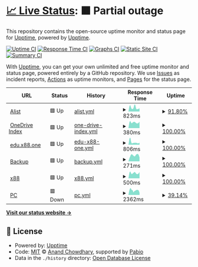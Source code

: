 # [📈 Live Status](https://demo): <!--live status--> **🟧 Partial outage**

This repository contains the open-source uptime monitor and status page for [Upptime](https://upptime.js.org), powered by [Upptime](https://github.com/upptime/upptime).

[![Uptime CI](https://github.com/lequan2909/uptime/workflows/Uptime%20CI/badge.svg)](https://github.com/lequan2909/uptime/actions?query=workflow%3A%22Uptime+CI%22)
[![Response Time CI](https://github.com/lequan2909/uptime/workflows/Response%20Time%20CI/badge.svg)](https://github.com/lequan2909/uptime/actions?query=workflow%3A%22Response+Time+CI%22)
[![Graphs CI](https://github.com/lequan2909/uptime/workflows/Graphs%20CI/badge.svg)](https://github.com/lequan2909/uptime/actions?query=workflow%3A%22Graphs+CI%22)
[![Static Site CI](https://github.com/lequan2909/uptime/workflows/Static%20Site%20CI/badge.svg)](https://github.com/lequan2909/uptime/actions?query=workflow%3A%22Static+Site+CI%22)
[![Summary CI](https://github.com/lequan2909/uptime/workflows/Summary%20CI/badge.svg)](https://github.com/lequan2909/uptime/actions?query=workflow%3A%22Summary+CI%22)

With [Upptime](https://upptime.js.org), you can get your own unlimited and free uptime monitor and status page, powered entirely by a GitHub repository. We use [Issues](https://github.com/upptime/upptime/issues) as incident reports, [Actions](https://github.com/lequan2909/uptime/actions) as uptime monitors, and [Pages](https://demo) for the status page.

<!--start: status pages-->
<!-- This summary is generated by Upptime (https://github.com/upptime/upptime) -->
<!-- Do not edit this manually, your changes will be overwritten -->
<!-- prettier-ignore -->
| URL | Status | History | Response Time | Uptime |
| --- | ------ | ------- | ------------- | ------ |
| <img alt="" src="https://icons.duckduckgo.com/ip3/dl.alisttr.top.ico" height="13"> [Alist](https://dl.alisttr.top) | 🟩 Up | [alist.yml](https://github.com/lequan2909/uptime/commits/HEAD/history/alist.yml) | <details><summary><img alt="Response time graph" src="./graphs/alist/response-time-week.png" height="20"> 823ms</summary><br><a href="https://lequan2909.github.io/uptime/history/alist"><img alt="Response time 796" src="https://img.shields.io/endpoint?url=https%3A%2F%2Fraw.githubusercontent.com%2Flequan2909%2Fuptime%2FHEAD%2Fapi%2Falist%2Fresponse-time.json"></a><br><a href="https://lequan2909.github.io/uptime/history/alist"><img alt="24-hour response time 677" src="https://img.shields.io/endpoint?url=https%3A%2F%2Fraw.githubusercontent.com%2Flequan2909%2Fuptime%2FHEAD%2Fapi%2Falist%2Fresponse-time-day.json"></a><br><a href="https://lequan2909.github.io/uptime/history/alist"><img alt="7-day response time 823" src="https://img.shields.io/endpoint?url=https%3A%2F%2Fraw.githubusercontent.com%2Flequan2909%2Fuptime%2FHEAD%2Fapi%2Falist%2Fresponse-time-week.json"></a><br><a href="https://lequan2909.github.io/uptime/history/alist"><img alt="30-day response time 796" src="https://img.shields.io/endpoint?url=https%3A%2F%2Fraw.githubusercontent.com%2Flequan2909%2Fuptime%2FHEAD%2Fapi%2Falist%2Fresponse-time-month.json"></a><br><a href="https://lequan2909.github.io/uptime/history/alist"><img alt="1-year response time 796" src="https://img.shields.io/endpoint?url=https%3A%2F%2Fraw.githubusercontent.com%2Flequan2909%2Fuptime%2FHEAD%2Fapi%2Falist%2Fresponse-time-year.json"></a></details> | <details><summary><a href="https://lequan2909.github.io/uptime/history/alist">91.80%</a></summary><a href="https://lequan2909.github.io/uptime/history/alist"><img alt="All-time uptime 95.81%" src="https://img.shields.io/endpoint?url=https%3A%2F%2Fraw.githubusercontent.com%2Flequan2909%2Fuptime%2FHEAD%2Fapi%2Falist%2Fuptime.json"></a><br><a href="https://lequan2909.github.io/uptime/history/alist"><img alt="24-hour uptime 100.00%" src="https://img.shields.io/endpoint?url=https%3A%2F%2Fraw.githubusercontent.com%2Flequan2909%2Fuptime%2FHEAD%2Fapi%2Falist%2Fuptime-day.json"></a><br><a href="https://lequan2909.github.io/uptime/history/alist"><img alt="7-day uptime 91.80%" src="https://img.shields.io/endpoint?url=https%3A%2F%2Fraw.githubusercontent.com%2Flequan2909%2Fuptime%2FHEAD%2Fapi%2Falist%2Fuptime-week.json"></a><br><a href="https://lequan2909.github.io/uptime/history/alist"><img alt="30-day uptime 95.81%" src="https://img.shields.io/endpoint?url=https%3A%2F%2Fraw.githubusercontent.com%2Flequan2909%2Fuptime%2FHEAD%2Fapi%2Falist%2Fuptime-month.json"></a><br><a href="https://lequan2909.github.io/uptime/history/alist"><img alt="1-year uptime 95.81%" src="https://img.shields.io/endpoint?url=https%3A%2F%2Fraw.githubusercontent.com%2Flequan2909%2Fuptime%2FHEAD%2Fapi%2Falist%2Fuptime-year.json"></a></details>
| <img alt="" src="https://icons.duckduckgo.com/ip3/onedrive.alisttr.top.ico" height="13"> [OneDrive Index](https://onedrive.alisttr.top) | 🟩 Up | [one-drive-index.yml](https://github.com/lequan2909/uptime/commits/HEAD/history/one-drive-index.yml) | <details><summary><img alt="Response time graph" src="./graphs/one-drive-index/response-time-week.png" height="20"> 380ms</summary><br><a href="https://lequan2909.github.io/uptime/history/one-drive-index"><img alt="Response time 408" src="https://img.shields.io/endpoint?url=https%3A%2F%2Fraw.githubusercontent.com%2Flequan2909%2Fuptime%2FHEAD%2Fapi%2Fone-drive-index%2Fresponse-time.json"></a><br><a href="https://lequan2909.github.io/uptime/history/one-drive-index"><img alt="24-hour response time 420" src="https://img.shields.io/endpoint?url=https%3A%2F%2Fraw.githubusercontent.com%2Flequan2909%2Fuptime%2FHEAD%2Fapi%2Fone-drive-index%2Fresponse-time-day.json"></a><br><a href="https://lequan2909.github.io/uptime/history/one-drive-index"><img alt="7-day response time 380" src="https://img.shields.io/endpoint?url=https%3A%2F%2Fraw.githubusercontent.com%2Flequan2909%2Fuptime%2FHEAD%2Fapi%2Fone-drive-index%2Fresponse-time-week.json"></a><br><a href="https://lequan2909.github.io/uptime/history/one-drive-index"><img alt="30-day response time 408" src="https://img.shields.io/endpoint?url=https%3A%2F%2Fraw.githubusercontent.com%2Flequan2909%2Fuptime%2FHEAD%2Fapi%2Fone-drive-index%2Fresponse-time-month.json"></a><br><a href="https://lequan2909.github.io/uptime/history/one-drive-index"><img alt="1-year response time 408" src="https://img.shields.io/endpoint?url=https%3A%2F%2Fraw.githubusercontent.com%2Flequan2909%2Fuptime%2FHEAD%2Fapi%2Fone-drive-index%2Fresponse-time-year.json"></a></details> | <details><summary><a href="https://lequan2909.github.io/uptime/history/one-drive-index">100.00%</a></summary><a href="https://lequan2909.github.io/uptime/history/one-drive-index"><img alt="All-time uptime 100.00%" src="https://img.shields.io/endpoint?url=https%3A%2F%2Fraw.githubusercontent.com%2Flequan2909%2Fuptime%2FHEAD%2Fapi%2Fone-drive-index%2Fuptime.json"></a><br><a href="https://lequan2909.github.io/uptime/history/one-drive-index"><img alt="24-hour uptime 100.00%" src="https://img.shields.io/endpoint?url=https%3A%2F%2Fraw.githubusercontent.com%2Flequan2909%2Fuptime%2FHEAD%2Fapi%2Fone-drive-index%2Fuptime-day.json"></a><br><a href="https://lequan2909.github.io/uptime/history/one-drive-index"><img alt="7-day uptime 100.00%" src="https://img.shields.io/endpoint?url=https%3A%2F%2Fraw.githubusercontent.com%2Flequan2909%2Fuptime%2FHEAD%2Fapi%2Fone-drive-index%2Fuptime-week.json"></a><br><a href="https://lequan2909.github.io/uptime/history/one-drive-index"><img alt="30-day uptime 100.00%" src="https://img.shields.io/endpoint?url=https%3A%2F%2Fraw.githubusercontent.com%2Flequan2909%2Fuptime%2FHEAD%2Fapi%2Fone-drive-index%2Fuptime-month.json"></a><br><a href="https://lequan2909.github.io/uptime/history/one-drive-index"><img alt="1-year uptime 100.00%" src="https://img.shields.io/endpoint?url=https%3A%2F%2Fraw.githubusercontent.com%2Flequan2909%2Fuptime%2FHEAD%2Fapi%2Fone-drive-index%2Fuptime-year.json"></a></details>
| <img alt="" src="https://icons.duckduckgo.com/ip3/edu.x88.one.ico" height="13"> [edu.x88.one](https://edu.x88.one) | 🟩 Up | [edu-x88-one.yml](https://github.com/lequan2909/uptime/commits/HEAD/history/edu-x88-one.yml) | <details><summary><img alt="Response time graph" src="./graphs/edu-x88-one/response-time-week.png" height="20"> 806ms</summary><br><a href="https://lequan2909.github.io/uptime/history/edu-x88-one"><img alt="Response time 672" src="https://img.shields.io/endpoint?url=https%3A%2F%2Fraw.githubusercontent.com%2Flequan2909%2Fuptime%2FHEAD%2Fapi%2Fedu-x88-one%2Fresponse-time.json"></a><br><a href="https://lequan2909.github.io/uptime/history/edu-x88-one"><img alt="24-hour response time 630" src="https://img.shields.io/endpoint?url=https%3A%2F%2Fraw.githubusercontent.com%2Flequan2909%2Fuptime%2FHEAD%2Fapi%2Fedu-x88-one%2Fresponse-time-day.json"></a><br><a href="https://lequan2909.github.io/uptime/history/edu-x88-one"><img alt="7-day response time 806" src="https://img.shields.io/endpoint?url=https%3A%2F%2Fraw.githubusercontent.com%2Flequan2909%2Fuptime%2FHEAD%2Fapi%2Fedu-x88-one%2Fresponse-time-week.json"></a><br><a href="https://lequan2909.github.io/uptime/history/edu-x88-one"><img alt="30-day response time 672" src="https://img.shields.io/endpoint?url=https%3A%2F%2Fraw.githubusercontent.com%2Flequan2909%2Fuptime%2FHEAD%2Fapi%2Fedu-x88-one%2Fresponse-time-month.json"></a><br><a href="https://lequan2909.github.io/uptime/history/edu-x88-one"><img alt="1-year response time 672" src="https://img.shields.io/endpoint?url=https%3A%2F%2Fraw.githubusercontent.com%2Flequan2909%2Fuptime%2FHEAD%2Fapi%2Fedu-x88-one%2Fresponse-time-year.json"></a></details> | <details><summary><a href="https://lequan2909.github.io/uptime/history/edu-x88-one">100.00%</a></summary><a href="https://lequan2909.github.io/uptime/history/edu-x88-one"><img alt="All-time uptime 100.00%" src="https://img.shields.io/endpoint?url=https%3A%2F%2Fraw.githubusercontent.com%2Flequan2909%2Fuptime%2FHEAD%2Fapi%2Fedu-x88-one%2Fuptime.json"></a><br><a href="https://lequan2909.github.io/uptime/history/edu-x88-one"><img alt="24-hour uptime 100.00%" src="https://img.shields.io/endpoint?url=https%3A%2F%2Fraw.githubusercontent.com%2Flequan2909%2Fuptime%2FHEAD%2Fapi%2Fedu-x88-one%2Fuptime-day.json"></a><br><a href="https://lequan2909.github.io/uptime/history/edu-x88-one"><img alt="7-day uptime 100.00%" src="https://img.shields.io/endpoint?url=https%3A%2F%2Fraw.githubusercontent.com%2Flequan2909%2Fuptime%2FHEAD%2Fapi%2Fedu-x88-one%2Fuptime-week.json"></a><br><a href="https://lequan2909.github.io/uptime/history/edu-x88-one"><img alt="30-day uptime 100.00%" src="https://img.shields.io/endpoint?url=https%3A%2F%2Fraw.githubusercontent.com%2Flequan2909%2Fuptime%2FHEAD%2Fapi%2Fedu-x88-one%2Fuptime-month.json"></a><br><a href="https://lequan2909.github.io/uptime/history/edu-x88-one"><img alt="1-year uptime 100.00%" src="https://img.shields.io/endpoint?url=https%3A%2F%2Fraw.githubusercontent.com%2Flequan2909%2Fuptime%2FHEAD%2Fapi%2Fedu-x88-one%2Fuptime-year.json"></a></details>
| <img alt="" src="https://icons.duckduckgo.com/ip3/alive-pen-trung27031.koyeb.app.ico" height="13"> [Backup](https://alive-pen-trung27031.koyeb.app) | 🟩 Up | [backup.yml](https://github.com/lequan2909/uptime/commits/HEAD/history/backup.yml) | <details><summary><img alt="Response time graph" src="./graphs/backup/response-time-week.png" height="20"> 271ms</summary><br><a href="https://lequan2909.github.io/uptime/history/backup"><img alt="Response time 274" src="https://img.shields.io/endpoint?url=https%3A%2F%2Fraw.githubusercontent.com%2Flequan2909%2Fuptime%2FHEAD%2Fapi%2Fbackup%2Fresponse-time.json"></a><br><a href="https://lequan2909.github.io/uptime/history/backup"><img alt="24-hour response time 182" src="https://img.shields.io/endpoint?url=https%3A%2F%2Fraw.githubusercontent.com%2Flequan2909%2Fuptime%2FHEAD%2Fapi%2Fbackup%2Fresponse-time-day.json"></a><br><a href="https://lequan2909.github.io/uptime/history/backup"><img alt="7-day response time 271" src="https://img.shields.io/endpoint?url=https%3A%2F%2Fraw.githubusercontent.com%2Flequan2909%2Fuptime%2FHEAD%2Fapi%2Fbackup%2Fresponse-time-week.json"></a><br><a href="https://lequan2909.github.io/uptime/history/backup"><img alt="30-day response time 274" src="https://img.shields.io/endpoint?url=https%3A%2F%2Fraw.githubusercontent.com%2Flequan2909%2Fuptime%2FHEAD%2Fapi%2Fbackup%2Fresponse-time-month.json"></a><br><a href="https://lequan2909.github.io/uptime/history/backup"><img alt="1-year response time 274" src="https://img.shields.io/endpoint?url=https%3A%2F%2Fraw.githubusercontent.com%2Flequan2909%2Fuptime%2FHEAD%2Fapi%2Fbackup%2Fresponse-time-year.json"></a></details> | <details><summary><a href="https://lequan2909.github.io/uptime/history/backup">100.00%</a></summary><a href="https://lequan2909.github.io/uptime/history/backup"><img alt="All-time uptime 100.00%" src="https://img.shields.io/endpoint?url=https%3A%2F%2Fraw.githubusercontent.com%2Flequan2909%2Fuptime%2FHEAD%2Fapi%2Fbackup%2Fuptime.json"></a><br><a href="https://lequan2909.github.io/uptime/history/backup"><img alt="24-hour uptime 100.00%" src="https://img.shields.io/endpoint?url=https%3A%2F%2Fraw.githubusercontent.com%2Flequan2909%2Fuptime%2FHEAD%2Fapi%2Fbackup%2Fuptime-day.json"></a><br><a href="https://lequan2909.github.io/uptime/history/backup"><img alt="7-day uptime 100.00%" src="https://img.shields.io/endpoint?url=https%3A%2F%2Fraw.githubusercontent.com%2Flequan2909%2Fuptime%2FHEAD%2Fapi%2Fbackup%2Fuptime-week.json"></a><br><a href="https://lequan2909.github.io/uptime/history/backup"><img alt="30-day uptime 100.00%" src="https://img.shields.io/endpoint?url=https%3A%2F%2Fraw.githubusercontent.com%2Flequan2909%2Fuptime%2FHEAD%2Fapi%2Fbackup%2Fuptime-month.json"></a><br><a href="https://lequan2909.github.io/uptime/history/backup"><img alt="1-year uptime 100.00%" src="https://img.shields.io/endpoint?url=https%3A%2F%2Fraw.githubusercontent.com%2Flequan2909%2Fuptime%2FHEAD%2Fapi%2Fbackup%2Fuptime-year.json"></a></details>
| <img alt="" src="https://icons.duckduckgo.com/ip3/edu.x88.one.ico" height="13"> [x88](https://edu.x88.one/) | 🟩 Up | [x88.yml](https://github.com/lequan2909/uptime/commits/HEAD/history/x88.yml) | <details><summary><img alt="Response time graph" src="./graphs/x88/response-time-week.png" height="20"> 500ms</summary><br><a href="https://lequan2909.github.io/uptime/history/x88"><img alt="Response time 472" src="https://img.shields.io/endpoint?url=https%3A%2F%2Fraw.githubusercontent.com%2Flequan2909%2Fuptime%2FHEAD%2Fapi%2Fx88%2Fresponse-time.json"></a><br><a href="https://lequan2909.github.io/uptime/history/x88"><img alt="24-hour response time 579" src="https://img.shields.io/endpoint?url=https%3A%2F%2Fraw.githubusercontent.com%2Flequan2909%2Fuptime%2FHEAD%2Fapi%2Fx88%2Fresponse-time-day.json"></a><br><a href="https://lequan2909.github.io/uptime/history/x88"><img alt="7-day response time 500" src="https://img.shields.io/endpoint?url=https%3A%2F%2Fraw.githubusercontent.com%2Flequan2909%2Fuptime%2FHEAD%2Fapi%2Fx88%2Fresponse-time-week.json"></a><br><a href="https://lequan2909.github.io/uptime/history/x88"><img alt="30-day response time 472" src="https://img.shields.io/endpoint?url=https%3A%2F%2Fraw.githubusercontent.com%2Flequan2909%2Fuptime%2FHEAD%2Fapi%2Fx88%2Fresponse-time-month.json"></a><br><a href="https://lequan2909.github.io/uptime/history/x88"><img alt="1-year response time 472" src="https://img.shields.io/endpoint?url=https%3A%2F%2Fraw.githubusercontent.com%2Flequan2909%2Fuptime%2FHEAD%2Fapi%2Fx88%2Fresponse-time-year.json"></a></details> | <details><summary><a href="https://lequan2909.github.io/uptime/history/x88">100.00%</a></summary><a href="https://lequan2909.github.io/uptime/history/x88"><img alt="All-time uptime 100.00%" src="https://img.shields.io/endpoint?url=https%3A%2F%2Fraw.githubusercontent.com%2Flequan2909%2Fuptime%2FHEAD%2Fapi%2Fx88%2Fuptime.json"></a><br><a href="https://lequan2909.github.io/uptime/history/x88"><img alt="24-hour uptime 100.00%" src="https://img.shields.io/endpoint?url=https%3A%2F%2Fraw.githubusercontent.com%2Flequan2909%2Fuptime%2FHEAD%2Fapi%2Fx88%2Fuptime-day.json"></a><br><a href="https://lequan2909.github.io/uptime/history/x88"><img alt="7-day uptime 100.00%" src="https://img.shields.io/endpoint?url=https%3A%2F%2Fraw.githubusercontent.com%2Flequan2909%2Fuptime%2FHEAD%2Fapi%2Fx88%2Fuptime-week.json"></a><br><a href="https://lequan2909.github.io/uptime/history/x88"><img alt="30-day uptime 100.00%" src="https://img.shields.io/endpoint?url=https%3A%2F%2Fraw.githubusercontent.com%2Flequan2909%2Fuptime%2FHEAD%2Fapi%2Fx88%2Fuptime-month.json"></a><br><a href="https://lequan2909.github.io/uptime/history/x88"><img alt="1-year uptime 100.00%" src="https://img.shields.io/endpoint?url=https%3A%2F%2Fraw.githubusercontent.com%2Flequan2909%2Fuptime%2FHEAD%2Fapi%2Fx88%2Fuptime-year.json"></a></details>
| <img alt="" src="https://icons.duckduckgo.com/ip3/pc.tailb415a.ts.net.ico" height="13"> [PC](https://pc.tailb415a.ts.net) | 🟥 Down | [pc.yml](https://github.com/lequan2909/uptime/commits/HEAD/history/pc.yml) | <details><summary><img alt="Response time graph" src="./graphs/pc/response-time-week.png" height="20"> 2362ms</summary><br><a href="https://lequan2909.github.io/uptime/history/pc"><img alt="Response time 2148" src="https://img.shields.io/endpoint?url=https%3A%2F%2Fraw.githubusercontent.com%2Flequan2909%2Fuptime%2FHEAD%2Fapi%2Fpc%2Fresponse-time.json"></a><br><a href="https://lequan2909.github.io/uptime/history/pc"><img alt="24-hour response time 1744" src="https://img.shields.io/endpoint?url=https%3A%2F%2Fraw.githubusercontent.com%2Flequan2909%2Fuptime%2FHEAD%2Fapi%2Fpc%2Fresponse-time-day.json"></a><br><a href="https://lequan2909.github.io/uptime/history/pc"><img alt="7-day response time 2362" src="https://img.shields.io/endpoint?url=https%3A%2F%2Fraw.githubusercontent.com%2Flequan2909%2Fuptime%2FHEAD%2Fapi%2Fpc%2Fresponse-time-week.json"></a><br><a href="https://lequan2909.github.io/uptime/history/pc"><img alt="30-day response time 2148" src="https://img.shields.io/endpoint?url=https%3A%2F%2Fraw.githubusercontent.com%2Flequan2909%2Fuptime%2FHEAD%2Fapi%2Fpc%2Fresponse-time-month.json"></a><br><a href="https://lequan2909.github.io/uptime/history/pc"><img alt="1-year response time 2148" src="https://img.shields.io/endpoint?url=https%3A%2F%2Fraw.githubusercontent.com%2Flequan2909%2Fuptime%2FHEAD%2Fapi%2Fpc%2Fresponse-time-year.json"></a></details> | <details><summary><a href="https://lequan2909.github.io/uptime/history/pc">39.14%</a></summary><a href="https://lequan2909.github.io/uptime/history/pc"><img alt="All-time uptime 40.77%" src="https://img.shields.io/endpoint?url=https%3A%2F%2Fraw.githubusercontent.com%2Flequan2909%2Fuptime%2FHEAD%2Fapi%2Fpc%2Fuptime.json"></a><br><a href="https://lequan2909.github.io/uptime/history/pc"><img alt="24-hour uptime 58.74%" src="https://img.shields.io/endpoint?url=https%3A%2F%2Fraw.githubusercontent.com%2Flequan2909%2Fuptime%2FHEAD%2Fapi%2Fpc%2Fuptime-day.json"></a><br><a href="https://lequan2909.github.io/uptime/history/pc"><img alt="7-day uptime 39.14%" src="https://img.shields.io/endpoint?url=https%3A%2F%2Fraw.githubusercontent.com%2Flequan2909%2Fuptime%2FHEAD%2Fapi%2Fpc%2Fuptime-week.json"></a><br><a href="https://lequan2909.github.io/uptime/history/pc"><img alt="30-day uptime 40.77%" src="https://img.shields.io/endpoint?url=https%3A%2F%2Fraw.githubusercontent.com%2Flequan2909%2Fuptime%2FHEAD%2Fapi%2Fpc%2Fuptime-month.json"></a><br><a href="https://lequan2909.github.io/uptime/history/pc"><img alt="1-year uptime 40.77%" src="https://img.shields.io/endpoint?url=https%3A%2F%2Fraw.githubusercontent.com%2Flequan2909%2Fuptime%2FHEAD%2Fapi%2Fpc%2Fuptime-year.json"></a></details>

<!--end: status pages-->

[**Visit our status website →**](https://demo)

## 📄 License

- Powered by: [Upptime](https://github.com/upptime/upptime)
- Code: [MIT](./LICENSE) © [Anand Chowdhary](https://anandchowdhary.com), supported by [Pabio](https://pabio.com)
- Data in the `./history` directory: [Open Database License](https://opendatacommons.org/licenses/odbl/1-0/)
